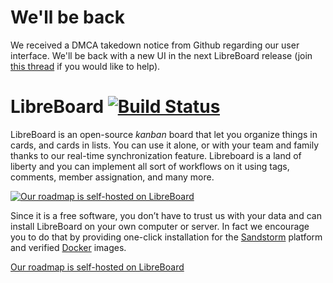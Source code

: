 # We'll be back

We received a DMCA takedown notice from Github regarding our user interface.
We'll be back with a new UI in the next LibreBoard release (join
[this thread][new-ui] if you would like to help).

# LibreBoard [![Build Status][travis-status]][travis-link]

LibreBoard is an open-source *kanban* board that let you organize things in
cards, and cards in lists. You can use it alone, or with your team and family
thanks to our real-time synchronization feature. Libreboard is a land of liberty
and you can implement all sort of workflows on it using tags, comments, member
assignation, and many more.

[![Our roadmap is self-hosted on LibreBoard][thumbnail]][roadmap]

Since it is a free software, you don’t have to trust us with your data and can
install LibreBoard on your own computer or server. In fact we encourage you to
do that by providing one-click installation for the
[Sandstorm](https://sandstorm.io) platform and verified
[Docker](https://www.docker.com) images.

[Our roadmap is self-hosted on LibreBoard][roadmap]

[new-ui]: https://github.com/libreboard/libreboard/issues/94
[travis-status]: https://travis-ci.org/libreboard/libreboard.svg
[travis-link]: https://travis-ci.org/libreboard/libreboard.svg
[thumbnail]: http://i.imgur.com/IIdHUmW.png
[roadmap]: http://libreboard.com/boards/MeSsFJaSqeuo9M6bs/libreboard-roadmap
